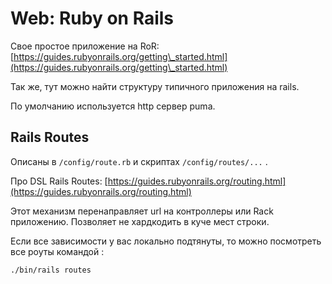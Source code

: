 # Web: Ruby on Rails

Свое простое приложение на RoR: [https://guides.rubyonrails.org/getting\_started.html](https://guides.rubyonrails.org/getting\_started.html)

Так же, тут можно найти структуру типичного приложения на rails.

По умолчанию используется http сервер puma.

## Rails Routes

Описаны в `/config/route.rb` и скриптах `/config/routes/...` .

Про DSL Rails Routes: [https://guides.rubyonrails.org/routing.html](https://guides.rubyonrails.org/routing.html)

Этот механизм перенаправляет url на контроллеры или Rack приложению. Позволяет не хардкодить в куче мест строки.

Если все зависимости у вас локально подтянуты, то можно посмотреть все роуты командой :

```
./bin/rails routes
```
